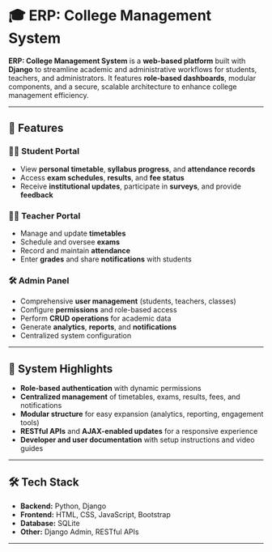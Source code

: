 # 🎓 ERP: College Management System

**ERP: College Management System** is a **web-based platform** built with **Django** to streamline academic and administrative workflows for students, teachers, and administrators. It features **role-based dashboards**, modular components, and a secure, scalable architecture to enhance college management efficiency.

---

## 🚀 Features

### 👨‍🎓 Student Portal

- View **personal timetable**, **syllabus progress**, and **attendance records**
- Access **exam schedules**, **results**, and **fee status**
- Receive **institutional updates**, participate in **surveys**, and provide **feedback**

### 👨‍🏫 Teacher Portal

- Manage and update **timetables**
- Schedule and oversee **exams**
- Record and maintain **attendance**
- Enter **grades** and share **notifications** with students

### 🛠️ Admin Panel

- Comprehensive **user management** (students, teachers, classes)
- Configure **permissions** and role-based access
- Perform **CRUD operations** for academic data
- Generate **analytics**, **reports**, and **notifications**
- Centralized system configuration

---

## 🔑 System Highlights

- **Role-based authentication** with dynamic permissions
- **Centralized management** of timetables, exams, results, fees, and notifications
- **Modular structure** for easy expansion (analytics, reporting, engagement tools)
- **RESTful APIs** and **AJAX-enabled updates** for a responsive experience
- **Developer and user documentation** with setup instructions and video guides

---

## 🛠️ Tech Stack

- **Backend:** Python, Django
- **Frontend:** HTML, CSS, JavaScript, Bootstrap
- **Database:** SQLite
- **Other:** Django Admin, RESTful APIs

---
